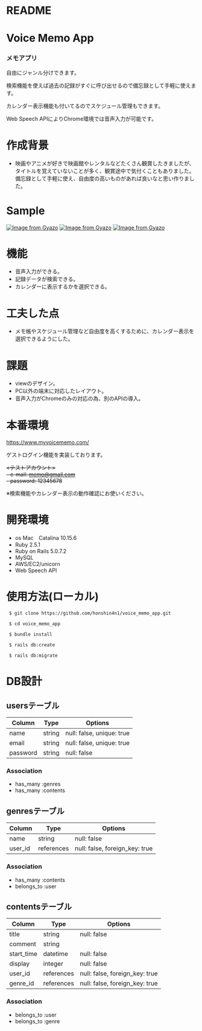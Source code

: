 # README


# Voice Memo App
### メモアプリ

自由にジャンル分けできます。

検索機能を使えば過去の記録がすぐに呼び出せるので備忘録として手軽に使えます。

カレンダー表示機能も付いてるのでスケジュール管理もできます。

Web Speech APIによりChrome環境では音声入力が可能です。

# 作成背景

- 映画やアニメが好きで映画館やレンタルなどたくさん観賞したきましたが、タイトルを覚えていないことが多く、観賞途中で気付くこともありました。  
備忘録として手軽に使え、自由度の高いものがあれば良いなと思い作りました。  


# Sample

[![Image from Gyazo](https://i.gyazo.com/55f01acd3a3d95ca3a6f4e6201c45a2d.gif)](https://gyazo.com/55f01acd3a3d95ca3a6f4e6201c45a2d) 
[![Image from Gyazo](https://i.gyazo.com/ad066160fc2759937871a2910ea70cf5.gif)](https://gyazo.com/ad066160fc2759937871a2910ea70cf5)
[![Image from Gyazo](https://i.gyazo.com/511c54ef013bf8f58fd85e0abc7cf6cd.gif)](https://gyazo.com/511c54ef013bf8f58fd85e0abc7cf6cd)

# 機能

- 音声入力ができる。  
- 記録データが検索できる。  
- カレンダーに表示するかを選択できる。

# 工夫した点

- メモ帳やスケジュール管理など自由度を高くするために、カレンダー表示を選択できるようにした。

# 課題

- viewのデザイン。
- PC以外の端末に対応したレイアウト。
- 音声入力がChromeのみの対応の為、別のAPIの導入。


# 本番環境

https://www.myvoicememo.com/

ゲストログイン機能を実装しております。

~~<テストアカウント>~~   
 ~~- e-mail: memo@gmail.com~~  
~~- password: 12345678~~   

 ※検索機能やカレンダー表示の動作確認にお使いください。　　
  
# 開発環境

- os Mac　Catalina 10.15.6  
- Ruby 2.5.1  
- Ruby on Rails 5.0.7.2  
- MySQL  
- AWS/EC2/unicorn  
- Web Speech API


# 使用方法(ローカル)

```
 $ git clone https://github.com/honshin4n1/voice_memo_app.git
                                              
 $ cd voice_memo_app

 $ bundle install

 $ rails db:create

 $ rails db:migrate
 ```


# DB設計

## usersテーブル
|Column|Type|Options|
|------|----|-------|
|name|string|null: false, unique: true|
|email|string|null: false, unique: true|
|password|string|null: false|
### Association
- has_many :genres
- has_many :contents

## genresテーブル
|Column|Type|Options|
|------|----|-------|
|name|string|null: false|
|user_id|references|null: false, foreign_key: true|
### Association
- has_many :contents
- belongs_to :user

## contentsテーブル
|Column|Type|Options|
|------|----|-------|
|title|string|null: false|
|comment|string||
|start_time|datetime|null: false|
|display|integer|null: false|
|user_id|references|null: false, foreign_key: true|
|genre_id|references|null: false, foreign_key: true|
### Association
- belongs_to :user
- belongs_to :genre






